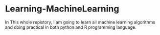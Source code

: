 # Learning-MachineLearning
In This whole repistory, I am going to learn  all machine learning algorithms and doing practical in both python and R programming language.
